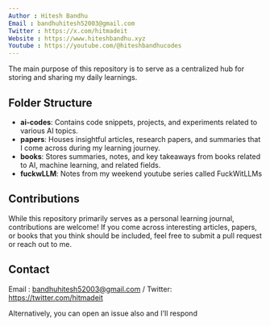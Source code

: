```yaml
---
Author : Hitesh Bandhu
Email : bandhuhitesh52003@gmail.com
Twitter : https://x.com/hitmadeit
Website : https://www.hiteshbandhu.xyz
Youtube : https://youtube.com/@hiteshbandhucodes
---
```


The main purpose of this repository is to serve as a centralized hub for storing and sharing my daily learnings. 

## Folder Structure

- **ai-codes**: Contains code snippets, projects, and experiments related to various AI topics.
- **papers**: Houses insightful articles, research papers, and summaries that I come across during my learning journey.
- **books**: Stores summaries, notes, and key takeaways from books related to AI, machine learning, and related fields.
- **fuckwLLM**: Notes from my weekend youtube series called FuckWitLLMs

## Contributions

While this repository primarily serves as a personal learning journal, contributions are welcome! If you come across interesting articles, papers, or books that you think should be included, feel free to submit a pull request or reach out to me.

## Contact

Email : bandhuhitesh52003@gmail.com / Twitter: https://twitter.com/hitmadeit

Alternatively, you can open an issue also and I'll respond
